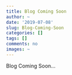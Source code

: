 ```yaml
---
title: Blog Coming Soon
author: ~
date: '2019-07-08'
slug: Blog-Coming-Soon
categories: []
tags: []
comments: no
images: ~
---
```


Blog Coming Soon...
